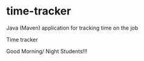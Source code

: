 # time-tracker
Java (Maven) application for tracking time on the job

Time tracker

Good Morning/ Night Students!!!
